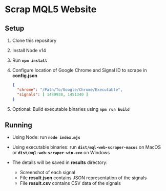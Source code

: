 # Scrap MQL5 Website

## Setup

1. Clone this repository
1. Install Node v14
1. Run **`npm install`**
1. Configure location of Google Chrome and Signal ID to scrape in **config.json**

    ```json
    {
      "chrome": "/Path/To/Google/Chrome/Executable",
      "signals": [ 1489938, 1451340 ]
    }
    ```

1. Optional: Build executable binaries using **`npm run build`**

## Running

- Using Node: run **`node index.mjs`**
- Using executable binaries: run **`dist/mql-web-scraper-macos`** on MacOS or **`dist/mql-web-scraper-win.exe`** on Windows
- The details will be saved in **results** directory:

  - Screenshot of each signal
  - File **result.json** contains JSON representation of the signals
  - File **result.csv** contains CSV data of the signals
